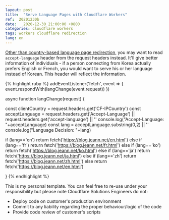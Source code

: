 ```yaml
---
layout: post
title:  "Serve Language Pages with Cloudflare Workers"
ref:  20201230b
date:   2020-12-30 21:00:00 +0800
categories: cloudflare workers
tags: workers cloudflare redirection
lang: en
---
```


[Other than country-based language page redirection,](https://blog.jeann.net/cloudflare/workers/2020/04/20/country-redirect-en.html) you may want to read `accept-language` header from the request headers instead. It'll give better information of individuals - if a person connecting from Korea actually prefers English or French, you would want to serve his or her language instead of Korean. This header will reflect the information.

{% highlight ruby %}
addEventListener('fetch', event => {
  event.respondWith(langChange(event.request))
})

async function langChange(request) {

  const clientCountry = request.headers.get('CF-IPCountry')
  const acceptLanguage = request.headers.get('Accept-Language') || request.headers.get('accept-language') || ''
  console.log("Accept-Language: "+acceptLanguage)
  const lang = acceptLanguage.substring(0,2) || ''
  console.log("Language Decision: "+lang)

  if (lang=='en') return fetch('https://blog.jeann.net/en.html')
  else if (lang=='fr') return fetch('https://blog.jeann.net/fr.html')
  else if (lang=='ko') return fetch('https://blog.jeann.net/ko.html')
  else if (lang=='ja') return fetch('https://blog.jeann.net/ja.html')
  else if (lang=='zh') return fetch('https://blog.jeann.net/zh.html')
  else return fetch('https://blog.jeann.net/en.html')

}
{% endhighlight %}

This is my personal template. You can feel free to re-use under your responsibility but please note Cloudflare Solutions Engineers do not:

- Deploy code on customer's production environment
- Commit to any liability regarding the proper behaviour/logic of the code
- Provide code review of customer's scripts

